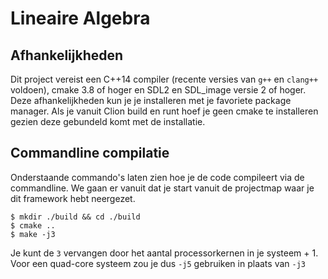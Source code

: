 # Lineaire Algebra


## Afhankelijkheden

Dit project vereist een C++14 compiler (recente versies van `g++` en `clang++` voldoen), cmake 3.8 of hoger en SDL2 en SDL_image versie 2 of hoger. Deze afhankelijkheden kun je je installeren met je favoriete package manager. Als je vanuit Clion build en runt hoef je geen cmake te installeren gezien deze gebundeld komt met de installatie.

## Commandline compilatie

Onderstaande commando's laten zien hoe je de code compileert via de commandline. We gaan er vanuit dat je start vanuit de projectmap waar je dit framework hebt neergezet.

```
$ mkdir ./build && cd ./build
$ cmake ..
$ make -j3
```

Je kunt de `3` vervangen door het aantal processorkernen in je systeem + 1. Voor een quad-core systeem zou je dus `-j5` gebruiken in plaats van `-j3`